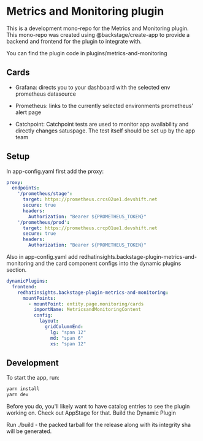 # Metrics and Monitoring plugin

This is a development mono-repo for the Metrics and Monitoring plugin. This mono-repo was created using @backstage/create-app to provide a backend and frontend for the plugin to integrate with.

You can find the plugin code in plugins/metrics-and-monitoring

## Cards

- Grafana: directs you to your dashboard with the selected env prometheus datasource

- Prometheus: links to the currently selected environments prometheus' alert page

- Catchpoint: Catchpoint tests are used to monitor app availability and directly changes satuspage. The test itself should be set up by the app team

## Setup 

In app-config.yaml first add the proxy:
```yaml
proxy:
  endpoints:
    '/prometheus/stage':
      target: https://prometheus.crcs02ue1.devshift.net
      secure: true
      headers:
        Authorization: "Bearer ${PROMETHEUS_TOKEN}"
    '/prometheus/prod':
      target: https://prometheus.crcp01ue1.devshift.net
      secure: true
      headers:
        Authorization: "Bearer ${PROMETHEUS_TOKEN}"
```

Also in app-config.yaml add redhatinsights.backstage-plugin-metrics-and-monitoring and the card component configs into the dynamic plugins section.

```yaml
dynamicPlugins:
  frontend:
    redhatinsights.backstage-plugin-metrics-and-monitoring:
      mountPoints:
        - mountPoint: entity.page.monitoring/cards
          importName: MetricsandMonitoringContent
          config:
            layout:
              gridColumnEnd:
                lg: "span 12"
                md: "span 6"
                xs: "span 12"
```

## Development

To start the app, run:
```sh
yarn install
yarn dev
```
Before you do, you'll likely want to have catalog entries to see the plugin working on. Check out AppStage for that.
Build the Dynamic Plugin

Run ./build - the packed tarball for the release along with its integrity sha will be generated.
